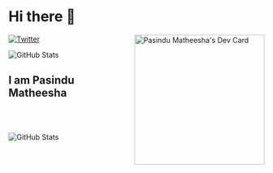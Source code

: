 # Hi there 👋

<div align="left">
  <a href="https://twitter.com/CodingGuide508">
    <img
      src="https://img.shields.io/twitter/follow/CodingGuide508?label=Twitter&logo=twitter&style=flat-square&color=1da1f2&logoColor=ffffff"
      alt="Twitter"
    />
  </a>

  <a href="https://app.daily.dev/Pasindu" target="_blank">
      <img
       width="256"
       align="right"
       src="https://api.daily.dev/devcards/294ea1a432f34fc4aeefa36f412b763b.png?r=j3e" alt="Pasindu Matheesha's Dev Card"/></a>
</div>

![GitHub Stats](https://github-readme-stats.vercel.app/api?username=Pasindu508&theme=radical)

## I am Pasindu Matheesha

<BR><BR>

![GitHub Stats](https://github-readme-stats.vercel.app/api?username=Pasindu508&theme=radical)

